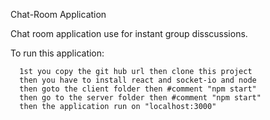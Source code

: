 Chat-Room Application

Chat room application use for instant group disscussions.

To run this application:
      
      1st you copy the git hub url then clone this project
      then you have to install react and socket-io and node
      then goto the client folder then #comment "npm start"
      then go to the server folder then #comment "npm start"
      then the application run on "localhost:3000"
